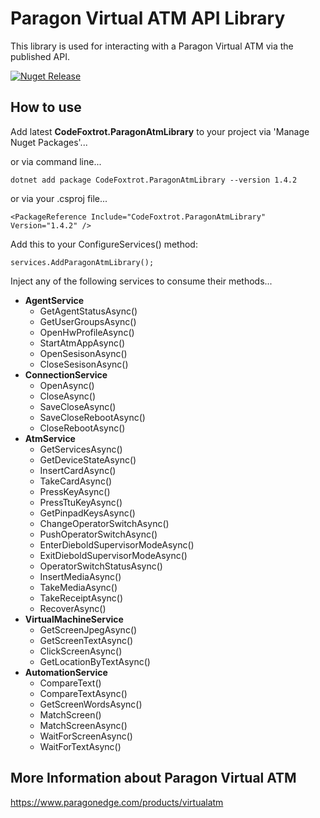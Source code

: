 # Paragon Virtual ATM API Library
This library is used for interacting with a Paragon Virtual ATM via the published API.

[![Nuget Release](https://img.shields.io/nuget/v/CodeFoxtrot.ParagonAtmLibrary?style=for-the-badge)](https://www.nuget.org/packages/CodeFoxtrot.ParagonAtmLibrary/)

## How to use
Add latest **CodeFoxtrot.ParagonAtmLibrary** to your project via 'Manage Nuget Packages'... 

or via command line...

```
dotnet add package CodeFoxtrot.ParagonAtmLibrary --version 1.4.2
```

or via your .csproj file...

```
<PackageReference Include="CodeFoxtrot.ParagonAtmLibrary" Version="1.4.2" />
```

Add this to your ConfigureServices() method:

```
services.AddParagonAtmLibrary();
```

Inject any of the following services to consume their methods...
* **AgentService**
  + GetAgentStatusAsync()
  + GetUserGroupsAsync()
  + OpenHwProfileAsync()
  + StartAtmAppAsync()
  + OpenSesisonAsync()
  + CloseSesisonAsync()
* **ConnectionService**
  + OpenAsync()
  + CloseAsync()
  + SaveCloseAsync()
  + SaveCloseRebootAsync()
  + CloseRebootAsync()
* **AtmService**
  + GetServicesAsync()
  + GetDeviceStateAsync()
  + InsertCardAsync()
  + TakeCardAsync()
  + PressKeyAsync()
  + PressTtuKeyAsync()
  + GetPinpadKeysAsync()
  + ChangeOperatorSwitchAsync()
  + PushOperatorSwitchAsync()
  + EnterDieboldSupervisorModeAsync()
  + ExitDieboldSupervisorModeAsync()
  + OperatorSwitchStatusAsync()
  + InsertMediaAsync()
  + TakeMediaAsync()
  + TakeReceiptAsync()
  + RecoverAsync()
* **VirtualMachineService**
  + GetScreenJpegAsync()
  + GetScreenTextAsync()
  + ClickScreenAsync()
  + GetLocationByTextAsync()
* **AutomationService**
  + CompareText()
  + CompareTextAsync()
  + GetScreenWordsAsync()
  + MatchScreen()
  + MatchScreenAsync()
  + WaitForScreenAsync()
  + WaitForTextAsync()

## More Information about Paragon Virtual ATM
https://www.paragonedge.com/products/virtualatm
